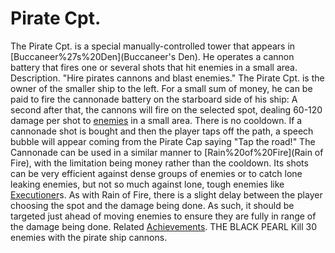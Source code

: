# Pirate Cpt.

The Pirate Cpt. is a special manually-controlled tower that appears in [Buccaneer%27s%20Den](Buccaneer's Den). He operates a cannon battery that fires one or several shots that hit enemies in a small area.
Description.
"Hire pirates cannons and blast enemies."
The Pirate Cpt. is the owner of the smaller ship to the left. For a small sum of money, he can be paid to fire the cannonade battery on the starboard side of his ship:
A second after that, the cannons will fire on the selected spot, dealing 60-120 damage per shot to [enemies](enemies) in a small area. There is no cooldown. If a cannonade shot is bought and then the player taps off the path, a speech bubble will appear coming from the Pirate Cap saying "Tap the road!"
The Cannonade can be used in a similar manner to [Rain%20of%20Fire](Rain of Fire), with the limitation being money rather than the cooldown. Its shots can be very efficient against dense groups of enemies or to catch lone leaking enemies, but not so much against lone, tough enemies like [Executioner](Executioner)s.
As with Rain of Fire, there is a slight delay between the player choosing the spot and the damage being done. As such, it should be targeted just ahead of moving enemies to ensure they are fully in range of the damage being done.
Related [Achievements](Achievements).
THE BLACK PEARL Kill 30 enemies with the pirate ship cannons.